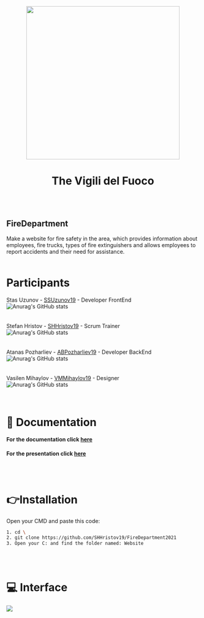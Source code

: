 <p align="center"> <img src="https://i.postimg.cc/t49KQyb3/Untitled-1.png" height="400" align="center"> </p>

<h1 align="center">The Vigili del Fuoco</h1><br><br>

## FireDepartment
Make a website for fire safety in the area, which provides information about employees, fire trucks, types of fire extinguishers and allows employees to report accidents and their need for assistance.
<br><br>


# Participants
Stas Uzunov - [SSUzunov19](https://github.com/SSUzunov19) - Developer FrontEnd <br>
![Anurag's GitHub stats](https://github-readme-stats.vercel.app/api?username=SSUzunov19&show_icons=true&theme=slateorange)<br><br><br>
Stefan Hristov - [SHHristov19](https://github.com/SHHristov19) - Scrum Trainer <br>
![Anurag's GitHub stats](https://github-readme-stats.vercel.app/api?username=SHHristov19&show_icons=true&theme=slateorange)<br><br><br>
Atanas Pozharliev - [ABPozharliev19](https://github.com/ABPozharliev19) - Developer BackEnd<br>
![Anurag's GitHub stats](https://github-readme-stats.vercel.app/api?username=ABPozharliev19&show_icons=true&theme=slateorange)<br><br><br>
Vasilen Mihaylov - [VMMihaylov19](https://github.com/VMMihaylov19) - Designer<br>
![Anurag's GitHub stats](https://github-readme-stats.vercel.app/api?username=VMMihaylov19&show_icons=true&theme=slateorange)<br><br><br>
# 📝 Documentation

#### For the documentation click [here](https://codingburgas-my.sharepoint.com/:w:/g/personal/shhristov19_codingburgas_bg/EVA7VpHVSEpDpCdL-JKX35ABlGtv9FrZ9rDjj_qOe5PERA?e=JLUjLH)  

#### For the presentation click [here](https://codingburgas-my.sharepoint.com/:p:/g/personal/shhristov19_codingburgas_bg/EeQNSLCC2X5OjkgG3dsCj8oBXFbuqJK9oX4VNDOEuMed6A?e=vX9tom) 

<br><br>
# 👉Installation
Open your CMD and paste this code:
```bash
1. cd \
2. git clone https://github.com/SHHristov19/FireDepartment2021
3. Open your C: and find the folder named: Website
```
 

<br><br>

# 💻 Interface
<img src="https://i.postimg.cc/1tDkyChg/Microsoft-Teams-image-6.png" align="center">
